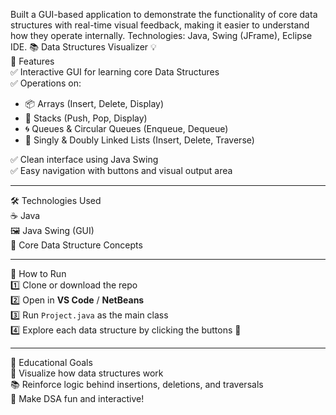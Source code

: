 Built a GUI-based application to demonstrate the functionality of core data structures with real-time visual feedback, making it easier to understand how they operate internally. Technologies: Java, Swing (JFrame), Eclipse IDE.
📚 Data Structures Visualizer 💡  
📌 Features  
✅ Interactive GUI for learning core Data Structures  
✅ Operations on:
- 📦 Arrays (Insert, Delete, Display)
- 🥞 Stacks (Push, Pop, Display)
- 🌀 Queues & Circular Queues (Enqueue, Dequeue)
- 🔗 Singly & Doubly Linked Lists (Insert, Delete, Traverse)

✅ Clean interface using Java Swing  
✅ Easy navigation with buttons and visual output area

---

🛠 Technologies Used  
☕ Java  
🖼️ Java Swing (GUI)  
🧠 Core Data Structure Concepts

---

🚀 How to Run  
1️⃣ Clone or download the repo  
2️⃣ Open in **VS Code** / **NetBeans**  
3️⃣ Run `Project.java` as the main class  
4️⃣ Explore each data structure by clicking the buttons 🧪  

---

🎯 Educational Goals  
📘 Visualize how data structures work  
📚 Reinforce logic behind insertions, deletions, and traversals  
🧠 Make DSA fun and interactive!



